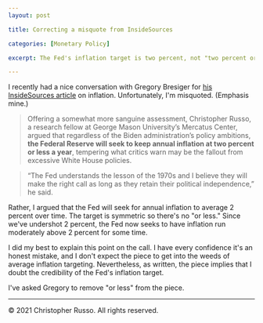 ```yaml
---
layout: post

title: Correcting a misquote from InsideSources

categories: [Monetary Policy]

excerpt: The Fed's inflation target is two percent, not "two percent or less."

---
```


I recently had a nice conversation with Gregory Bresiger for [his InsideSources article](https://insidesources.com/biden-vows-to-spend-big-control-inflation-can-he-do-both/) on inflation. Unfortunately, I'm misquoted. (Emphasis mine.)

>Offering a somewhat more sanguine assessment, Christopher Russo, a research fellow at George Mason University’s Mercatus Center, argued that regardless of the Biden administration’s policy ambitions, **the Federal Reserve will seek to keep annual inflation at two percent or less a year**, tempering what critics warn may be the fallout from excessive White House policies.

>“The Fed understands the lesson of the 1970s and I believe they will make the right call as long as they retain their political independence,” he said.

Rather, I argued that the Fed will seek for annual inflation to average 2 percent over time. The target is symmetric so there's no "or less." Since we've undershot 2 percent, the Fed now seeks to have inflation run moderately above 2 percent for some time. 

I did my best to explain this point on the call. I have every confidence it's an honest mistake, and I don't expect the piece to get into the weeds of average inflation targeting. Nevertheless,  as written, the piece implies that I doubt the credibility of the Fed's inflation target.

I've asked Gregory to remove "or less" from the piece.

___

&copy; 2021 Christopher Russo. All rights reserved.
